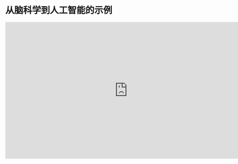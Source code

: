 # 从脑科学到人工智能的示例

<div>
<iframe src="https://xbeibeix.com/api/bilibili/biliplayer/?url=av78858495" allowfullscreen="true"  class="childbox" scrolling="yes" frameborder="0"></iframe>
</div>
<style>
.childbox{    
  width: 80vmin;
  height: 45vmin;
}
</style>

